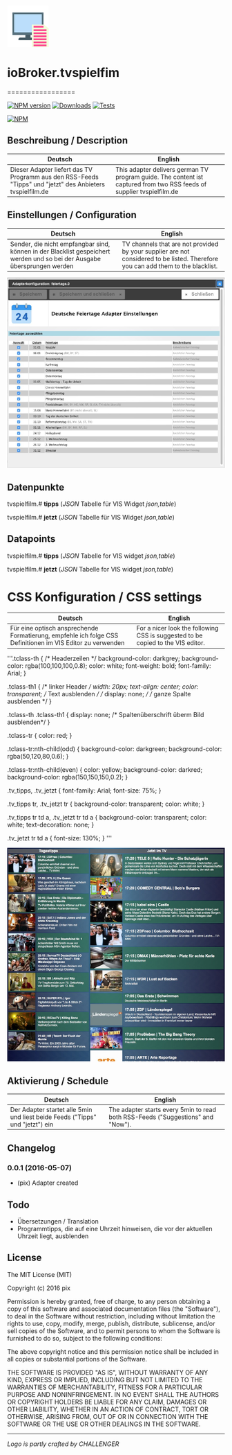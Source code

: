 ![Logo](admin/tvspielfilm.png)
# ioBroker.tvspielfim
=================

[![NPM version](http://img.shields.io/npm/v/iobroker.feiertage.svg)](https://www.npmjs.com/package/iobroker.tvspielfilm)
[![Downloads](https://img.shields.io/npm/dm/iobroker.feiertage.svg)](https://www.npmjs.com/package/iobroker.tvspielfilm)
[![Tests](https://travis-ci.org/ioBroker/ioBroker.tvspielfilm.svg?branch=master)](https://travis-ci.org/ioBroker/ioBroker.tvspielfilm)

[![NPM](https://nodei.co/npm/iobroker.tvspielfilm.png?downloads=true)](https://nodei.co/npm/iobroker.tvspielfilm/)

## Beschreibung / Description
Deutsch  | English
------------- | -------------
Dieser Adapter liefert das TV Programm aus den RSS-Feeds "Tipps" und "jetzt" des Anbieters tvspielfilm.de  | This adapter delivers german TV program guide. The content ist captured from two RSS feeds of supplier tvspielfilm.de

## Einstellungen / Configuration
Deutsch  | English
------------- | -------------
Sender, die nicht empfangbar sind, können in der Blacklist gespeichert werden und so bei der Ausgabe übersprungen werden | TV channels that are not provided by your supplier are not considered to be listed. Therefore you can add them to the blacklist.

![alt text](img/SettingScreenshot.jpg "Screenshot Settings")


##  Datenpunkte

tvspielfilm.# __tipps__  (*JSON* Tabelle für VIS Widget *json,table*)

tvspielfilm.# __jetzt__  (*JSON* Tabelle für VIS Widget *json,table*)

##  Datapoints

tvspielfilm.# __tipps__  (*JSON* Tabelle for VIS widget *json,table*)

tvspielfilm.# __jetzt__  (*JSON* Tabelle for VIS widget *json,table*)

# CSS Konfiguration / CSS settings
Deutsch  | English
------------- | -------------
Für eine optisch ansprechende Formatierung, empfehle ich folge CSS Definitionen im VIS Editor zu verwenden | For a nicer look the following CSS is suggested to be copied to the VIS editor.

'''.tclass-th { /* Headerzeilen */
    background-color: darkgrey;
    background-color: rgba(100,100,100,0.8);
    color: white;
    font-weight: bold;
    font-family: Arial;
}

.tclass-th1 { /* linker Header */ 
    width: 20px;
    text-align: center;
    color: transparent; /* Text ausblenden */
    /* display: none; */ /* ganze Spalte ausblenden */
}

.tclass-th .tclass-th1 {
    display: none; /* Spaltenüberschrift überm Bild ausblenden*/
}

.tclass-tr {
    color: red;
}


.tclass-tr:nth-child(odd) {
    background-color: darkgreen;
    background-color: rgba(50,120,80,0.6);
}

.tclass-tr:nth-child(even) {
    color: yellow;
    background-color: darkred;
    background-color: rgba(150,150,150,0.2);
}

.tv_tipps, 
.tv_jetzt {
    font-family: Arial;
    font-size: 75%;
}

.tv_tipps tr, 
.tv_jetzt tr {
    background-color: transparent;
    color: white;
}

.tv_tipps tr td a, 
.tv_jetzt tr td a {
    background-color: transparent;
    color: white;
    text-decoration: none;
}

.tv_jetzt tr td a {
    font-size: 130%;
}
'''

![alt text](img/tvspielfilmVISScreenshot.jpg "Screenshot VIS widgets")




## Aktivierung / Schedule
Deutsch  | English
------------- | -------------
Der Adapter startet alle 5min und liest beide Feeds ("Tipps" und "jetzt") ein | The adapter starts every 5min to read both RSS-Feeds ("Suggestions" and "Now").

## Changelog

### 0.0.1 (2016-05-07)
* (pix) Adapter created

## Todo

* Übersetzungen / Translation
* Programmtipps, die auf eine Uhrzeit hinweisen, die vor der aktuellen Uhrzeit liegt, ausblenden


## License

The MIT License (MIT)

Copyright (c) 2016 pix

Permission is hereby granted, free of charge, to any person obtaining a copy
of this software and associated documentation files (the "Software"), to deal
in the Software without restriction, including without limitation the rights
to use, copy, modify, merge, publish, distribute, sublicense, and/or sell
copies of the Software, and to permit persons to whom the Software is
furnished to do so, subject to the following conditions:

The above copyright notice and this permission notice shall be included in all
copies or substantial portions of the Software.

THE SOFTWARE IS PROVIDED "AS IS", WITHOUT WARRANTY OF ANY KIND, EXPRESS OR
IMPLIED, INCLUDING BUT NOT LIMITED TO THE WARRANTIES OF MERCHANTABILITY,
FITNESS FOR A PARTICULAR PURPOSE AND NONINFRINGEMENT. IN NO EVENT SHALL THE
AUTHORS OR COPYRIGHT HOLDERS BE LIABLE FOR ANY CLAIM, DAMAGES OR OTHER
LIABILITY, WHETHER IN AN ACTION OF CONTRACT, TORT OR OTHERWISE, ARISING FROM,
OUT OF OR IN CONNECTION WITH THE SOFTWARE OR THE USE OR OTHER DEALINGS IN THE
SOFTWARE.

---
*Logo is partly crafted by CHALLENGER*
